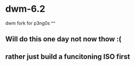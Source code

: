 # dwm-6.2
dwm fork for p3ng0s ^^

## Will do this one day not now thow :(
## rather just build a funcitoning ISO first
